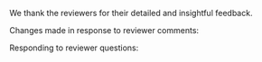 We thank the reviewers for their detailed and insightful feedback.

Changes made in response to reviewer comments:

Responding to reviewer questions:
